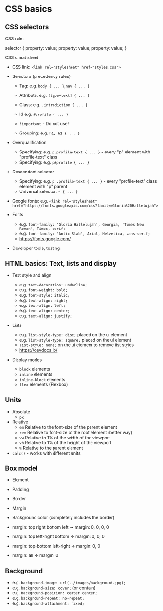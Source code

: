# CSS basics

## CSS selectors

CSS rule:

selector {
    property: value;
    property: value;
    property: value;
}

CSS cheat sheet

- CSS link: `<link rel="stylesheet" href="styles.css">`
- Selectors (precedency rules)
    - Tag: e.g. `body { ... }`,`nav { ... }`
    - Attribute: e.g. `[type=text] { ... }`
    - Class: e.g. `.introdiction { ... }`
    - Id e.g. `#profile { ... }`
    - `!important` - Do not use!

    - Grouping: e.g. `h1, h2 { ... }`

- Overqualification
    - Specifying: e.g. `p.profile-text { ... }` - every "p" element with "profile-text" class
    - Specifying: e.g. `p#profile { ... }`

- Descendant selector
    - Specifying: e.g. `p .profile-text { ... }` - every "profile-text" class element with "p" parent
    - Universal selector: `* { ... }`

- Google fonts: e.g. `<link rel="stylesheet" href="https://fonts.googleapis.com/css?family=Gloria%20Hallelujah">`
- Fonts
    - e.g. `font-family: 'Gloria Hallelujah', Georgia, 'Times New Roman', Times, serif;`
    - e.g. `font-family: 'Antic Slab', Arial, Helvetica, sans-serif;`
    - https://fonts.google.com/

- Developer tools, testing

## HTML basics: Text, lists and display

- Text style and align
    - e.g. `text-decoration: underline;`
    - e.g. `font-weight: bold;`
    - e.g. `font-style: italic;`
    - e.g. `text-align: right;`
    - e.g. `text-align: left;`
    - e.g. `text-align: center;`
    - e.g. `text-align: justify;`

- Lists
    - e.g. `list-style-type: disc;` placed on the ul element
    - e.g. `list-style-type: square;` placed on the ul element
    - `list-style: none;` on the ul element to remove list styles
    - https://devdocs.io/

- Display modes
    - `block` elements
    - `inline` elements
    - `inline-block` elements
    - `flex` elements (Flexbox)


## Units

- Absolute
    - `px`
- Relative
    - `em` Relative to the font-size of the parent element
    - `rem` Relative to font-size of the root element (better way)
    - `vw` Relative to 1% of the width of the viewport
    - `vh` Relative to 1% of the height of the viewport
    - `%` Relative to the parent element
- `calc()` - works with different units


## Box model

- Element
- Padding
- Border
- Margin

- Background color (completely includes the border)

- margin: top right bottom left -> margin: 0, 0, 0, 0
- margin: top left-right bottom -> margin: 0, 0, 0
- margin: top-bottom left-right -> margin: 0, 0
- margin: all -> margin: 0

## Background

- e.g. `background-image: url(../images/background.jpg);`
- e.g. `background-size: cover;` (or contain)
- e.g. `background-position: center center;`
- e.g. `background-repeat: no-repeat;`
- e.g. `background-attachment: fixed;`